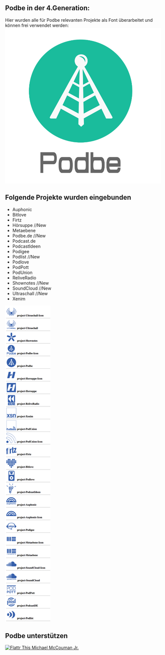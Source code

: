 Podbe in der 4.Generation:
--------------------------
Hier wurden alle für Podbe relevanten Projekte als Font überarbeitet und können frei verwendet werden:
<img src="https://raw.githubusercontent.com/Podbe/Podbe-V4_Project-Fonts/master/podbe.de.png">


Folgende Projekte wurden eingebunden
-------------


 - Auphonic
 - Bitlove
 - Firtz
 - Hörsuppe //New
 - Metaebene
 - Podbe.de //New
 - Podcast.de
 - PodcastIdeen
 - Podigee
 - Podlist //New
 - Podlove
 - PodPott
 - PodUnion
 - ReliveRadio
 - Shownotes //New
 - SoundCloud //New
 - Ultraschall //New
 - Xenim
 
 <img src="https://raw.githubusercontent.com/Podbe/Podbe-V4_Project-Fonts/master/screencapture.png">


Podbe unterstützen
--------------------
<!--McCouman-->
<a href="https://flattr.com/thing/2842928/Podbe-Podcast-Verzeichnis">
<img src="https://raw.github.com/ReliveRadio/reliveradio-ressources/master/flattr/rr-flattr-buttons.jpg" 
alt="Flattr This" title="Flattr This" style="max-width:100%;"> Michael McCouman Jr.</a> 
